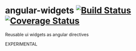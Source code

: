angular-widgets [![Build Status](https://travis-ci.org/pchorus/angular-widgets.svg?branch=master)](https://travis-ci.org/pchorus/angular-widgets)[![Coverage Status](https://coveralls.io/repos/pchorus/angular-widgets/badge.svg?branch=coveralls)](https://coveralls.io/r/pchorus/angular-widgets?branch=coveralls)
===============

Reusable ui widgets as angular directives

EXPERIMENTAL
